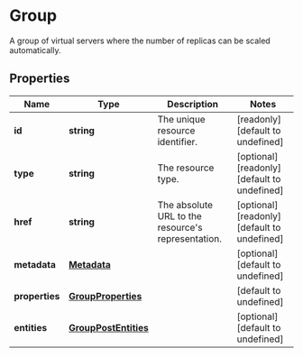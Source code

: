 # Group

A group of virtual servers where the number of replicas can be scaled automatically.
## Properties
| Name | Type | Description | Notes |
| ------------ | ------------- | ------------- | ------------- |
| **id** | **string** | The unique resource identifier. | [readonly] [default to undefined] |
| **type** | **string** | The resource type. | [optional] [readonly] [default to undefined] |
| **href** | **string** | The absolute URL to the resource\'s representation. | [optional] [readonly] [default to undefined] |
| **metadata** | [**Metadata**](Metadata.md) |  | [optional] [default to undefined] |
| **properties** | [**GroupProperties**](GroupProperties.md) |  | [default to undefined] |
| **entities** | [**GroupPostEntities**](GroupPostEntities.md) |  | [optional] [default to undefined] |


